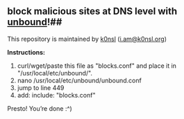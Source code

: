 ## block malicious sites at DNS level with [unbound](http://www.unbound.net/)!##
This repository is maintained by [k0nsl](https://k0nsl.org/blog/) ([i.am@k0nsl.org](mailto:i.am@k0nsl.org))

**Instructions:**

 1. curl/wget/paste this file as "blocks.conf" and place it in
    "/usr/local/etc/unbound/".
 2. nano /usr/local/etc/unbound/unbound.conf
 3. jump to line 449
 4. add: include: "blocks.conf"

Presto! You’re done :^)
